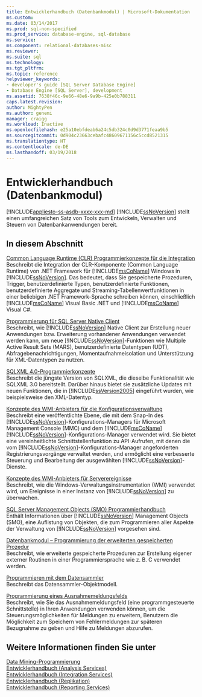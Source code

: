 ```yaml
---
title: Entwicklerhandbuch (Datenbankmodul) | Microsoft-Dokumentation
ms.custom: 
ms.date: 03/14/2017
ms.prod: sql-non-specified
ms.prod_service: database-engine, sql-database
ms.service: 
ms.component: relational-databases-misc
ms.reviewer: 
ms.suite: sql
ms.technology: 
ms.tgt_pltfrm: 
ms.topic: reference
helpviewer_keywords:
- developer's guide [SQL Server Database Engine]
- Database Engine [SQL Server], development
ms.assetid: 7638f46c-9e66-48e6-9a9b-425e0b788311
caps.latest.revision: 
author: MightyPen
ms.author: genemi
manager: craigg
ms.workload: Inactive
ms.openlocfilehash: e25a10ebfdeab6a24c5db324c0d9d3771feaa9b5
ms.sourcegitcommit: 0d904c23663cebafc48609671156c5ccd8521315
ms.translationtype: HT
ms.contentlocale: de-DE
ms.lasthandoff: 03/19/2018
---
```

# <a name="database-engine-developer-documentation"></a>Entwicklerhandbuch (Datenbankmodul)
[!INCLUDE[appliesto-ss-asdb-xxxx-xxx-md](../includes/appliesto-ss-asdb-xxxx-xxx-md.md)]
  [!INCLUDE[ssNoVersion](../includes/ssnoversion-md.md)] stellt einen umfangreichen Satz von Tools zum Entwickeln, Verwalten und Steuern von Datenbankanwendungen bereit.  
  
## <a name="in-this-section"></a>In diesem Abschnitt  
 [Common Language Runtime &#40;CLR&#41; Programmierkonzepte für die Integration](../relational-databases/clr-integration/common-language-runtime-clr-integration-programming-concepts.md)  
 Beschreibt die Integration der CLR-Komponente (Common Language Runtime) von .NET Framework für [!INCLUDE[msCoName](../includes/msconame-md.md)] Windows in [!INCLUDE[ssNoVersion](../includes/ssnoversion-md.md)]. Das bedeutet, dass Sie gespeicherte Prozeduren, Trigger, benutzerdefinierte Typen, benutzerdefinierte Funktionen, benutzerdefinierte Aggregate und Streaming-Tabellenwertfunktionen in einer beliebigen .NET Framework-Sprache schreiben können, einschließlich [!INCLUDE[msCoName](../includes/msconame-md.md)] Visual Basic .NET und [!INCLUDE[msCoName](../includes/msconame-md.md)] Visual C#.  
  
 [Programmierung für SQL Server Native Client](../relational-databases/native-client/sql-server-native-client-programming.md)  
 Beschreibt, wie [!INCLUDE[ssNoVersion](../includes/ssnoversion-md.md)] Native Client zur Erstellung neuer Anwendungen bzw. Erweiterung vorhandener Anwendungen verwendet werden kann, um neue [!INCLUDE[ssNoVersion](../includes/ssnoversion-md.md)]-Funktionen wie Multiple Active Result Sets (MARS), benutzerdefinierte Datentypen (UDT), Abfragebenachrichtigungen, Momentaufnahmeisolation und Unterstützung für XML-Datentypen zu nutzen.  
  
 [SQLXML 4.0-Programmierkonzepte](../relational-databases/sqlxml/sqlxml-4-0-programming-concepts.md)  
 Beschreibt die jüngste Version von SQLXML, die dieselbe Funktionalität wie SQLXML 3.0 bereitstellt. Darüber hinaus bietet sie zusätzliche Updates mit neuen Funktionen, die in [!INCLUDE[ssVersion2005](../includes/ssversion2005-md.md)] eingeführt wurden, wie beispielsweise den XML-Datentyp.  
  
 [Konzepte des WMI-Anbieters für die Konfigurationsverwaltung](../relational-databases/wmi-provider-configuration/wmi-provider-for-configuration-management.md)  
 Beschreibt eine veröffentlichte Ebene, die mit dem Snap-In des [!INCLUDE[ssNoVersion](../includes/ssnoversion-md.md)]-Konfigurations-Managers für Microsoft Management Console (MMC) und dem [!INCLUDE[msCoName](../includes/msconame-md.md)] [!INCLUDE[ssNoVersion](../includes/ssnoversion-md.md)]-Konfigurations-Manager verwendet wird. Sie bietet eine vereinheitlichte Schnittstellenfunktion zu API-Aufrufen, mit denen die vom [!INCLUDE[ssNoVersion](../includes/ssnoversion-md.md)]-Konfigurations-Manager angeforderten Registrierungsvorgänge verwaltet werden, und ermöglicht eine verbesserte Steuerung und Bearbeitung der ausgewählten [!INCLUDE[ssNoVersion](../includes/ssnoversion-md.md)]-Dienste.  
  
 [Konzepte des WMI-Anbieters für Serverereignisse](../relational-databases/wmi-provider-server-events/wmi-provider-for-server-events-concepts.md)  
 Beschreibt, wie die Windows-Verwaltungsinstrumentation (WMI) verwendet wird, um Ereignisse in einer Instanz von [!INCLUDE[ssNoVersion](../includes/ssnoversion-md.md)] zu überwachen.  
  
 [SQL Server Management Objects &#40;SMO&#41; Programmierhandbuch](../relational-databases/server-management-objects-smo/sql-server-management-objects-smo-programming-guide.md)  
 Enthält Informationen über [!INCLUDE[ssNoVersion](../includes/ssnoversion-md.md)] Management Objects (SMO), eine Auflistung von Objekten, die zum Programmieren aller Aspekte der Verwaltung von [!INCLUDE[ssNoVersion](../includes/ssnoversion-md.md)] vorgesehen sind.  
  
 [Datenbankmodul – Programmierung der erweiterten gespeicherten Prozedur](../relational-databases/database-engine-extended-stored-procedure-programming.md)  
 Beschreibt, wie erweiterte gespeicherte Prozeduren zur Erstellung eigener externer Routinen in einer Programmiersprache wie z. B. C verwendet werden.  
  
 [Programmieren mit dem Datensammler](http://msdn.microsoft.com/library/53b4752b-055d-4716-b2bc-75b4cce84101)  
 Beschreibt das Datensammler-Objektmodell.  
  
 [Programmierung eines Ausnahmemeldungsfelds](http://msdn.microsoft.com/library/0b1ba514-6959-4e69-bfd2-3cf3c1ac4b9c)  
 Beschreibt, wie Sie das Ausnahmemeldungsfeld (eine programmgesteuerte Schnittstelle) in Ihren Anwendungen verwenden können, um die Steuerungsmöglichkeiten für Meldungen zu erweitern, Benutzern die Möglichkeit zum Speichern von Fehlermeldungen zur späteren Bezugnahme zu geben und Hilfe zu Meldungen abzurufen.  
  
## <a name="see-also"></a>Weitere Informationen finden Sie unter  
 [Data Mining-Programmierung](../analysis-services/data-mining-programming.md)   
 [Entwicklerhandbuch (Analysis Services)](../analysis-services/analysis-services-developer-documentation.md)   
 [Entwicklerhandbuch (Integration Services)](../integration-services/integration-services-developer-documentation.md)   
 [Entwicklerhandbuch (Replikation)](../relational-databases/replication/concepts/replication-developer-documentation.md)   
 [Entwicklerhandbuch (Reporting Services)](../reporting-services/reporting-services-developer-documentation.md)  
  
  
